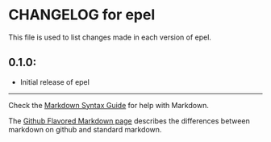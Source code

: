 # CHANGELOG for epel

This file is used to list changes made in each version of epel.

## 0.1.0:

* Initial release of epel

- - -
Check the [Markdown Syntax Guide](http://daringfireball.net/projects/markdown/syntax) for help with Markdown.

The [Github Flavored Markdown page](http://github.github.com/github-flavored-markdown/) describes the differences between markdown on github and standard markdown.
